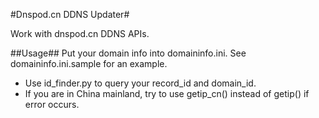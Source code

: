 #Dnspod.cn DDNS Updater#

Work with dnspod.cn DDNS APIs. 

##Usage##
Put your domain info into domaininfo.ini. See domaininfo.ini.sample for an example.

* Use id\_finder.py to query your record\_id and domain\_id.
* If you are in China mainland, try to use getip\_cn() instead of getip() if error occurs.

